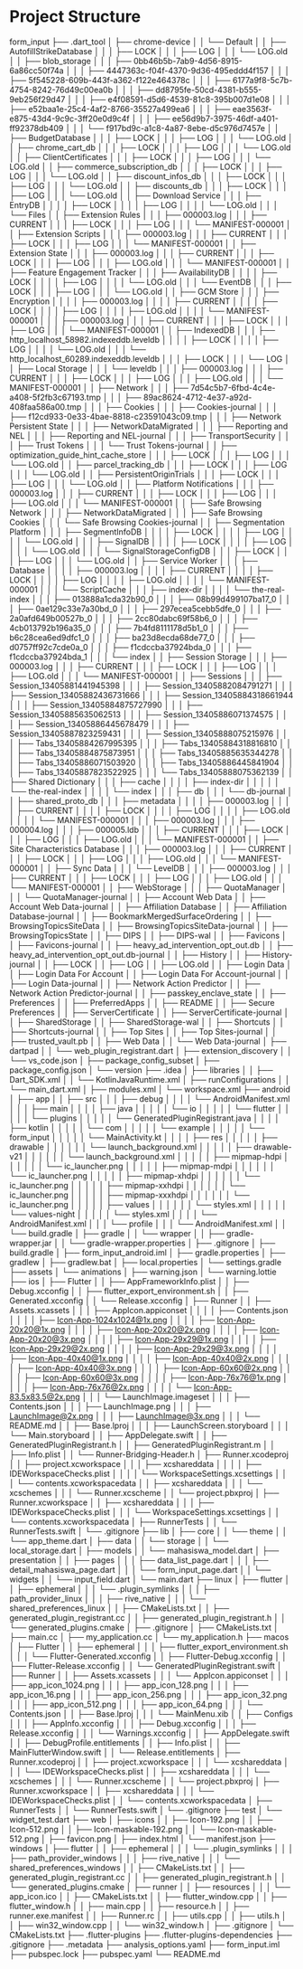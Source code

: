 # Project Structure

form_input
├── .dart_tool
│   ├── chrome-device
│   │   └── Default
│   │       ├── AutofillStrikeDatabase
│   │       │   ├── LOCK
│   │       │   ├── LOG
│   │       │   └── LOG.old
│   │       ├── blob_storage
│   │       │   ├── 0bb46b5b-7ab9-4d56-8915-6a86cc50f74a
│   │       │   ├── 4447363c-f04f-4370-9d36-495eddd4f157
│   │       │   ├── 5f545228-609b-443f-a362-f122e464378c
│   │       │   ├── 6177a9f8-5c7b-4754-8242-76d49c00ea0b
│   │       │   ├── dd8795fe-50cd-4381-b555-9eb256f29d47
│   │       │   ├── e4f08591-d5d6-4539-81c8-395b007d1e08
│   │       │   ├── e52baa1e-25c4-4af2-8766-35527a499ea6
│   │       │   ├── eae3563f-e875-43d4-9c9c-3ff20e0d9c4f
│   │       │   ├── ee56d9b7-3975-46df-a401-ff92378db409
│   │       │   └── f917bd9c-a1c8-4a87-8ebe-d5c976d7457e
│   │       ├── BudgetDatabase
│   │       │   ├── LOCK
│   │       │   ├── LOG
│   │       │   └── LOG.old
│   │       ├── chrome_cart_db
│   │       │   ├── LOCK
│   │       │   ├── LOG
│   │       │   └── LOG.old
│   │       ├── ClientCertificates
│   │       │   ├── LOCK
│   │       │   ├── LOG
│   │       │   └── LOG.old
│   │       ├── commerce_subscription_db
│   │       │   ├── LOCK
│   │       │   ├── LOG
│   │       │   └── LOG.old
│   │       ├── discount_infos_db
│   │       │   ├── LOCK
│   │       │   ├── LOG
│   │       │   └── LOG.old
│   │       ├── discounts_db
│   │       │   ├── LOCK
│   │       │   ├── LOG
│   │       │   └── LOG.old
│   │       ├── Download Service
│   │       │   ├── EntryDB
│   │       │   │   ├── LOCK
│   │       │   │   ├── LOG
│   │       │   │   └── LOG.old
│   │       │   └── Files
│   │       ├── Extension Rules
│   │       │   ├── 000003.log
│   │       │   ├── CURRENT
│   │       │   ├── LOCK
│   │       │   ├── LOG
│   │       │   └── MANIFEST-000001
│   │       ├── Extension Scripts
│   │       │   ├── 000003.log
│   │       │   ├── CURRENT
│   │       │   ├── LOCK
│   │       │   ├── LOG
│   │       │   └── MANIFEST-000001
│   │       ├── Extension State
│   │       │   ├── 000003.log
│   │       │   ├── CURRENT
│   │       │   ├── LOCK
│   │       │   ├── LOG
│   │       │   ├── LOG.old
│   │       │   └── MANIFEST-000001
│   │       ├── Feature Engagement Tracker
│   │       │   ├── AvailabilityDB
│   │       │   │   ├── LOCK
│   │       │   │   ├── LOG
│   │       │   │   └── LOG.old
│   │       │   └── EventDB
│   │       │       ├── LOCK
│   │       │       ├── LOG
│   │       │       └── LOG.old
│   │       ├── GCM Store
│   │       │   ├── Encryption
│   │       │   │   ├── 000003.log
│   │       │   │   ├── CURRENT
│   │       │   │   ├── LOCK
│   │       │   │   ├── LOG
│   │       │   │   ├── LOG.old
│   │       │   │   └── MANIFEST-000001
│   │       │   ├── 000003.log
│   │       │   ├── CURRENT
│   │       │   ├── LOCK
│   │       │   ├── LOG
│   │       │   └── MANIFEST-000001
│   │       ├── IndexedDB
│   │       │   ├── http_localhost_58982.indexeddb.leveldb
│   │       │   │   ├── LOCK
│   │       │   │   ├── LOG
│   │       │   │   └── LOG.old
│   │       │   └── http_localhost_60289.indexeddb.leveldb
│   │       │       ├── LOCK
│   │       │       └── LOG
│   │       ├── Local Storage
│   │       │   └── leveldb
│   │       │       ├── 000003.log
│   │       │       ├── CURRENT
│   │       │       ├── LOCK
│   │       │       ├── LOG
│   │       │       ├── LOG.old
│   │       │       └── MANIFEST-000001
│   │       ├── Network
│   │       │   ├── 7d54c5b7-6fbd-4c4e-a408-5f2fb3c67193.tmp
│   │       │   ├── 89ac8624-4712-4e37-a92d-408faa586a00.tmp
│   │       │   ├── Cookies
│   │       │   ├── Cookies-journal
│   │       │   ├── f12cd933-0e33-4bae-8818-c23591043c09.tmp
│   │       │   ├── Network Persistent State
│   │       │   ├── NetworkDataMigrated
│   │       │   ├── Reporting and NEL
│   │       │   ├── Reporting and NEL-journal
│   │       │   ├── TransportSecurity
│   │       │   ├── Trust Tokens
│   │       │   └── Trust Tokens-journal
│   │       ├── optimization_guide_hint_cache_store
│   │       │   ├── LOCK
│   │       │   ├── LOG
│   │       │   └── LOG.old
│   │       ├── parcel_tracking_db
│   │       │   ├── LOCK
│   │       │   ├── LOG
│   │       │   └── LOG.old
│   │       ├── PersistentOriginTrials
│   │       │   ├── LOCK
│   │       │   ├── LOG
│   │       │   └── LOG.old
│   │       ├── Platform Notifications
│   │       │   ├── 000003.log
│   │       │   ├── CURRENT
│   │       │   ├── LOCK
│   │       │   ├── LOG
│   │       │   ├── LOG.old
│   │       │   └── MANIFEST-000001
│   │       ├── Safe Browsing Network
│   │       │   ├── NetworkDataMigrated
│   │       │   ├── Safe Browsing Cookies
│   │       │   └── Safe Browsing Cookies-journal
│   │       ├── Segmentation Platform
│   │       │   ├── SegmentInfoDB
│   │       │   │   ├── LOCK
│   │       │   │   ├── LOG
│   │       │   │   └── LOG.old
│   │       │   ├── SignalDB
│   │       │   │   ├── LOCK
│   │       │   │   ├── LOG
│   │       │   │   └── LOG.old
│   │       │   └── SignalStorageConfigDB
│   │       │       ├── LOCK
│   │       │       ├── LOG
│   │       │       └── LOG.old
│   │       ├── Service Worker
│   │       │   ├── Database
│   │       │   │   ├── 000003.log
│   │       │   │   ├── CURRENT
│   │       │   │   ├── LOCK
│   │       │   │   ├── LOG
│   │       │   │   ├── LOG.old
│   │       │   │   └── MANIFEST-000001
│   │       │   └── ScriptCache
│   │       │       ├── index-dir
│   │       │       │   └── the-real-index
│   │       │       ├── 013888a1cda32b90_0
│   │       │       ├── 08b99d499107ba17_0
│   │       │       ├── 0ae129c33e7a30bd_0
│   │       │       ├── 297ecea5cebb5dfe_0
│   │       │       ├── 2a0afd649b00527b_0
│   │       │       ├── 2cc80dabc69f58b6_0
│   │       │       ├── 4cb013792b196a35_0
│   │       │       ├── 7b4fd8111178d5b1_0
│   │       │       ├── b6c28cea6ed9dfc1_0
│   │       │       ├── ba23d8ecda68de77_0
│   │       │       ├── d0757ff92c7cde0a_0
│   │       │       ├── f1cdccba37924bda_0
│   │       │       ├── f1cdccba37924bda_1
│   │       │       └── index
│   │       ├── Session Storage
│   │       │   ├── 000003.log
│   │       │   ├── CURRENT
│   │       │   ├── LOCK
│   │       │   ├── LOG
│   │       │   ├── LOG.old
│   │       │   └── MANIFEST-000001
│   │       ├── Sessions
│   │       │   ├── Session_13405881441945398
│   │       │   ├── Session_13405882084791271
│   │       │   ├── Session_13405882436731666
│   │       │   ├── Session_13405884318661944
│   │       │   ├── Session_13405884875727990
│   │       │   ├── Session_13405885635062513
│   │       │   ├── Session_13405886071374575
│   │       │   ├── Session_13405886445678479
│   │       │   ├── Session_13405887823259431
│   │       │   ├── Session_13405888075215976
│   │       │   ├── Tabs_13405884267995395
│   │       │   ├── Tabs_13405884318816810
│   │       │   ├── Tabs_13405884875873951
│   │       │   ├── Tabs_13405885635344278
│   │       │   ├── Tabs_13405886071503920
│   │       │   ├── Tabs_13405886445841904
│   │       │   ├── Tabs_13405887823522925
│   │       │   └── Tabs_13405888075362139
│   │       ├── Shared Dictionary
│   │       │   ├── cache
│   │       │   │   ├── index-dir
│   │       │   │   │   └── the-real-index
│   │       │   │   └── index
│   │       │   ├── db
│   │       │   └── db-journal
│   │       ├── shared_proto_db
│   │       │   ├── metadata
│   │       │   │   ├── 000003.log
│   │       │   │   ├── CURRENT
│   │       │   │   ├── LOCK
│   │       │   │   ├── LOG
│   │       │   │   ├── LOG.old
│   │       │   │   └── MANIFEST-000001
│   │       │   ├── 000003.log
│   │       │   ├── 000004.log
│   │       │   ├── 000005.ldb
│   │       │   ├── CURRENT
│   │       │   ├── LOCK
│   │       │   ├── LOG
│   │       │   ├── LOG.old
│   │       │   └── MANIFEST-000001
│   │       ├── Site Characteristics Database
│   │       │   ├── 000003.log
│   │       │   ├── CURRENT
│   │       │   ├── LOCK
│   │       │   ├── LOG
│   │       │   ├── LOG.old
│   │       │   └── MANIFEST-000001
│   │       ├── Sync Data
│   │       │   └── LevelDB
│   │       │       ├── 000003.log
│   │       │       ├── CURRENT
│   │       │       ├── LOCK
│   │       │       ├── LOG
│   │       │       ├── LOG.old
│   │       │       └── MANIFEST-000001
│   │       ├── WebStorage
│   │       │   ├── QuotaManager
│   │       │   └── QuotaManager-journal
│   │       ├── Account Web Data
│   │       ├── Account Web Data-journal
│   │       ├── Affiliation Database
│   │       ├── Affiliation Database-journal
│   │       ├── BookmarkMergedSurfaceOrdering
│   │       ├── BrowsingTopicsSiteData
│   │       ├── BrowsingTopicsSiteData-journal
│   │       ├── BrowsingTopicsState
│   │       ├── DIPS
│   │       ├── DIPS-wal
│   │       ├── Favicons
│   │       ├── Favicons-journal
│   │       ├── heavy_ad_intervention_opt_out.db
│   │       ├── heavy_ad_intervention_opt_out.db-journal
│   │       ├── History
│   │       ├── History-journal
│   │       ├── LOCK
│   │       ├── LOG
│   │       ├── LOG.old
│   │       ├── Login Data
│   │       ├── Login Data For Account
│   │       ├── Login Data For Account-journal
│   │       ├── Login Data-journal
│   │       ├── Network Action Predictor
│   │       ├── Network Action Predictor-journal
│   │       ├── passkey_enclave_state
│   │       ├── Preferences
│   │       ├── PreferredApps
│   │       ├── README
│   │       ├── Secure Preferences
│   │       ├── ServerCertificate
│   │       ├── ServerCertificate-journal
│   │       ├── SharedStorage
│   │       ├── SharedStorage-wal
│   │       ├── Shortcuts
│   │       ├── Shortcuts-journal
│   │       ├── Top Sites
│   │       ├── Top Sites-journal
│   │       ├── trusted_vault.pb
│   │       ├── Web Data
│   │       └── Web Data-journal
│   ├── dartpad
│   │   └── web_plugin_registrant.dart
│   ├── extension_discovery
│   │   └── vs_code.json
│   ├── package_config_subset
│   ├── package_config.json
│   └── version
├── .idea
│   ├── libraries
│   │   ├── Dart_SDK.xml
│   │   └── KotlinJavaRuntime.xml
│   ├── runConfigurations
│   │   └── main_dart.xml
│   ├── modules.xml
│   └── workspace.xml
├── android
│   ├── app
│   │   ├── src
│   │   │   ├── debug
│   │   │   │   └── AndroidManifest.xml
│   │   │   ├── main
│   │   │   │   ├── java
│   │   │   │   │   └── io
│   │   │   │   │       └── flutter
│   │   │   │   │           └── plugins
│   │   │   │   │               └── GeneratedPluginRegistrant.java
│   │   │   │   ├── kotlin
│   │   │   │   │   └── com
│   │   │   │   │       └── example
│   │   │   │   │           └── form_input
│   │   │   │   │               └── MainActivity.kt
│   │   │   │   ├── res
│   │   │   │   │   ├── drawable
│   │   │   │   │   │   └── launch_background.xml
│   │   │   │   │   ├── drawable-v21
│   │   │   │   │   │   └── launch_background.xml
│   │   │   │   │   ├── mipmap-hdpi
│   │   │   │   │   │   └── ic_launcher.png
│   │   │   │   │   ├── mipmap-mdpi
│   │   │   │   │   │   └── ic_launcher.png
│   │   │   │   │   ├── mipmap-xhdpi
│   │   │   │   │   │   └── ic_launcher.png
│   │   │   │   │   ├── mipmap-xxhdpi
│   │   │   │   │   │   └── ic_launcher.png
│   │   │   │   │   ├── mipmap-xxxhdpi
│   │   │   │   │   │   └── ic_launcher.png
│   │   │   │   │   ├── values
│   │   │   │   │   │   └── styles.xml
│   │   │   │   │   └── values-night
│   │   │   │   │       └── styles.xml
│   │   │   │   └── AndroidManifest.xml
│   │   │   └── profile
│   │   │       └── AndroidManifest.xml
│   │   └── build.gradle
│   ├── gradle
│   │   └── wrapper
│   │       ├── gradle-wrapper.jar
│   │       └── gradle-wrapper.properties
│   ├── .gitignore
│   ├── build.gradle
│   ├── form_input_android.iml
│   ├── gradle.properties
│   ├── gradlew
│   ├── gradlew.bat
│   ├── local.properties
│   └── settings.gradle
├── assets
│   └── animations
│       ├── warning.json
│       └── warning.lottie
├── ios
│   ├── Flutter
│   │   ├── AppFrameworkInfo.plist
│   │   ├── Debug.xcconfig
│   │   ├── flutter_export_environment.sh
│   │   ├── Generated.xcconfig
│   │   └── Release.xcconfig
│   ├── Runner
│   │   ├── Assets.xcassets
│   │   │   ├── AppIcon.appiconset
│   │   │   │   ├── Contents.json
│   │   │   │   ├── Icon-App-1024x1024@1x.png
│   │   │   │   ├── Icon-App-20x20@1x.png
│   │   │   │   ├── Icon-App-20x20@2x.png
│   │   │   │   ├── Icon-App-20x20@3x.png
│   │   │   │   ├── Icon-App-29x29@1x.png
│   │   │   │   ├── Icon-App-29x29@2x.png
│   │   │   │   ├── Icon-App-29x29@3x.png
│   │   │   │   ├── Icon-App-40x40@1x.png
│   │   │   │   ├── Icon-App-40x40@2x.png
│   │   │   │   ├── Icon-App-40x40@3x.png
│   │   │   │   ├── Icon-App-60x60@2x.png
│   │   │   │   ├── Icon-App-60x60@3x.png
│   │   │   │   ├── Icon-App-76x76@1x.png
│   │   │   │   ├── Icon-App-76x76@2x.png
│   │   │   │   └── Icon-App-83.5x83.5@2x.png
│   │   │   └── LaunchImage.imageset
│   │   │       ├── Contents.json
│   │   │       ├── LaunchImage.png
│   │   │       ├── LaunchImage@2x.png
│   │   │       ├── LaunchImage@3x.png
│   │   │       └── README.md
│   │   ├── Base.lproj
│   │   │   ├── LaunchScreen.storyboard
│   │   │   └── Main.storyboard
│   │   ├── AppDelegate.swift
│   │   ├── GeneratedPluginRegistrant.h
│   │   ├── GeneratedPluginRegistrant.m
│   │   ├── Info.plist
│   │   └── Runner-Bridging-Header.h
│   ├── Runner.xcodeproj
│   │   ├── project.xcworkspace
│   │   │   ├── xcshareddata
│   │   │   │   ├── IDEWorkspaceChecks.plist
│   │   │   │   └── WorkspaceSettings.xcsettings
│   │   │   └── contents.xcworkspacedata
│   │   ├── xcshareddata
│   │   │   └── xcschemes
│   │   │       └── Runner.xcscheme
│   │   └── project.pbxproj
│   ├── Runner.xcworkspace
│   │   ├── xcshareddata
│   │   │   ├── IDEWorkspaceChecks.plist
│   │   │   └── WorkspaceSettings.xcsettings
│   │   └── contents.xcworkspacedata
│   ├── RunnerTests
│   │   └── RunnerTests.swift
│   └── .gitignore
├── lib
│   ├── core
│   │   └── theme
│   │       └── app_theme.dart
│   ├── data
│   │   └── storage
│   │       └── local_storage.dart
│   ├── models
│   │   └── mahasiswa_model.dart
│   ├── presentation
│   │   ├── pages
│   │   │   ├── data_list_page.dart
│   │   │   ├── detail_mahasiswa_page.dart
│   │   │   └── form_input_page.dart
│   │   └── widgets
│   │       └── input_field.dart
│   └── main.dart
├── linux
│   ├── flutter
│   │   ├── ephemeral
│   │   │   └── .plugin_symlinks
│   │   │       ├── path_provider_linux
│   │   │       ├── rive_native
│   │   │       └── shared_preferences_linux
│   │   ├── CMakeLists.txt
│   │   ├── generated_plugin_registrant.cc
│   │   ├── generated_plugin_registrant.h
│   │   └── generated_plugins.cmake
│   ├── .gitignore
│   ├── CMakeLists.txt
│   ├── main.cc
│   ├── my_application.cc
│   └── my_application.h
├── macos
│   ├── Flutter
│   │   ├── ephemeral
│   │   │   ├── flutter_export_environment.sh
│   │   │   └── Flutter-Generated.xcconfig
│   │   ├── Flutter-Debug.xcconfig
│   │   ├── Flutter-Release.xcconfig
│   │   └── GeneratedPluginRegistrant.swift
│   ├── Runner
│   │   ├── Assets.xcassets
│   │   │   └── AppIcon.appiconset
│   │   │       ├── app_icon_1024.png
│   │   │       ├── app_icon_128.png
│   │   │       ├── app_icon_16.png
│   │   │       ├── app_icon_256.png
│   │   │       ├── app_icon_32.png
│   │   │       ├── app_icon_512.png
│   │   │       ├── app_icon_64.png
│   │   │       └── Contents.json
│   │   ├── Base.lproj
│   │   │   └── MainMenu.xib
│   │   ├── Configs
│   │   │   ├── AppInfo.xcconfig
│   │   │   ├── Debug.xcconfig
│   │   │   ├── Release.xcconfig
│   │   │   └── Warnings.xcconfig
│   │   ├── AppDelegate.swift
│   │   ├── DebugProfile.entitlements
│   │   ├── Info.plist
│   │   ├── MainFlutterWindow.swift
│   │   └── Release.entitlements
│   ├── Runner.xcodeproj
│   │   ├── project.xcworkspace
│   │   │   └── xcshareddata
│   │   │       └── IDEWorkspaceChecks.plist
│   │   ├── xcshareddata
│   │   │   └── xcschemes
│   │   │       └── Runner.xcscheme
│   │   └── project.pbxproj
│   ├── Runner.xcworkspace
│   │   ├── xcshareddata
│   │   │   └── IDEWorkspaceChecks.plist
│   │   └── contents.xcworkspacedata
│   ├── RunnerTests
│   │   └── RunnerTests.swift
│   └── .gitignore
├── test
│   └── widget_test.dart
├── web
│   ├── icons
│   │   ├── Icon-192.png
│   │   ├── Icon-512.png
│   │   ├── Icon-maskable-192.png
│   │   └── Icon-maskable-512.png
│   ├── favicon.png
│   ├── index.html
│   └── manifest.json
├── windows
│   ├── flutter
│   │   ├── ephemeral
│   │   │   └── .plugin_symlinks
│   │   │       ├── path_provider_windows
│   │   │       ├── rive_native
│   │   │       └── shared_preferences_windows
│   │   ├── CMakeLists.txt
│   │   ├── generated_plugin_registrant.cc
│   │   ├── generated_plugin_registrant.h
│   │   └── generated_plugins.cmake
│   ├── runner
│   │   ├── resources
│   │   │   └── app_icon.ico
│   │   ├── CMakeLists.txt
│   │   ├── flutter_window.cpp
│   │   ├── flutter_window.h
│   │   ├── main.cpp
│   │   ├── resource.h
│   │   ├── runner.exe.manifest
│   │   ├── Runner.rc
│   │   ├── utils.cpp
│   │   ├── utils.h
│   │   ├── win32_window.cpp
│   │   └── win32_window.h
│   ├── .gitignore
│   └── CMakeLists.txt
├── .flutter-plugins
├── .flutter-plugins-dependencies
├── .gitignore
├── .metadata
├── analysis_options.yaml
├── form_input.iml
├── pubspec.lock
├── pubspec.yaml
└── README.md

